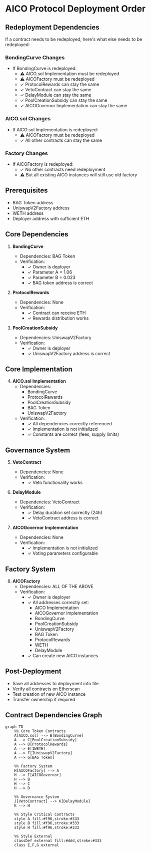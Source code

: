 # AICO Protocol Deployment Order

## Redeployment Dependencies
If a contract needs to be redeployed, here's what else needs to be redeployed:

### BondingCurve Changes
- If BondingCurve is redeployed:
  - ⚠️ AICO.sol Implementation must be redeployed
  - ⚠️ AICOFactory must be redeployed
  - ✓ ProtocolRewards can stay the same
  - ✓ VetoContract can stay the same
  - ✓ DelayModule can stay the same
  - ✓ PoolCreationSubsidy can stay the same
  - ✓ AICOGovernor Implementation can stay the same

### AICO.sol Changes
- If AICO.sol Implementation is redeployed:
  - ⚠️ AICOFactory must be redeployed
  - ✓ All other contracts can stay the same

### Factory Changes
- If AICOFactory is redeployed:
  - ✓ No other contracts need redeployment
  - ⚠️ But all existing AICO instances will still use old factory

## Prerequisites
- BAG Token address
- UniswapV2Factory address
- WETH address
- Deployer address with sufficient ETH

## Core Dependencies
1. **BondingCurve**
   - Dependencies: BAG Token
   - Verification:
     - ✓ Owner is deployer
     - ✓ Parameter A = 1.06
     - ✓ Parameter B = 0.023
     - ✓ BAG token address is correct

2. **ProtocolRewards**
   - Dependencies: None
   - Verification:
     - ✓ Contract can receive ETH
     - ✓ Rewards distribution works

3. **PoolCreationSubsidy**
   - Dependencies: UniswapV2Factory
   - Verification:
     - ✓ Owner is deployer
     - ✓ UniswapV2Factory address is correct

## Core Implementation
4. **AICO.sol Implementation**
   - Dependencies:
     - BondingCurve
     - ProtocolRewards
     - PoolCreationSubsidy
     - BAG Token
     - UniswapV2Factory
   - Verification:
     - ✓ All dependencies correctly referenced
     - ✓ Implementation is not initialized
     - ✓ Constants are correct (fees, supply limits)

## Governance System
5. **VetoContract**
   - Dependencies: None
   - Verification:
     - ✓ Veto functionality works

6. **DelayModule**
   - Dependencies: VetoContract
   - Verification:
     - ✓ Delay duration set correctly (24h)
     - ✓ VetoContract address is correct

7. **AICOGovernor Implementation**
   - Dependencies: None
   - Verification:
     - ✓ Implementation is not initialized
     - ✓ Voting parameters configurable

## Factory System
8. **AICOFactory**
   - Dependencies: ALL OF THE ABOVE
   - Verification:
     - ✓ Owner is deployer
     - ✓ All addresses correctly set:
       - AICO Implementation
       - AICOGovernor Implementation
       - BondingCurve
       - PoolCreationSubsidy
       - UniswapV2Factory
       - BAG Token
       - ProtocolRewards
       - WETH
       - DelayModule
     - ✓ Can create new AICO instances

## Post-Deployment
- Save all addresses to deployment info file
- Verify all contracts on Etherscan
- Test creation of new AICO instance
- Transfer ownership if required

## Contract Dependencies Graph
```mermaid
graph TD
    %% Core Token Contracts
    A[AICO.sol] --> B[BondingCurve]
    A --> C[PoolCreationSubsidy]
    A --> D[ProtocolRewards]
    A --> E[IWETH]
    A --> F[IUniswapV2Factory]
    A --> G[BAG Token]

    %% Factory System
    H[AICOFactory] --> A
    H --> I[AICOGovernor]
    H --> B
    H --> C
    H --> D

    %% Governance System
    J[VetoContract] --> K[DelayModule]
    K --> H

    %% Style Critical Contracts
    style A fill:#f96,stroke:#333
    style B fill:#f96,stroke:#333
    style H fill:#f96,stroke:#333

    %% Style External
    classDef external fill:#ddd,stroke:#333
    class E,F,G external
``` 
